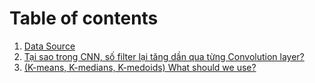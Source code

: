 # Table of contents
1. [Data Source](/src/2.md)
2. [Tại sao trong CNN, số filter lại tăng dần qua từng Convolution layer?](/src/1.md)
3. [(K-means, K-medians, K-medoids) What should we use?](/src/3.md)
